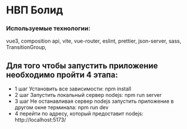 # НВП Болид
### Используемые технологии:
vue3,
composition api,
vite,
vue-router,
eslint,
prettier,
json-server,
sass,
TransitionGroup,

## Для того чтобы запустить приложение необходимо пройти 4 этапа:
- 1 шаг Установить все зависимости: npm install
- 2 шаг Запустить локальный сервер nodejs: npm run server
- 3 шаг Не останавливая сервер nodejs запустить приложение в другом окне терминала: npm run dev
- 4 перейти по адресу, который предоставит nodejs: http://localhost:5173/

